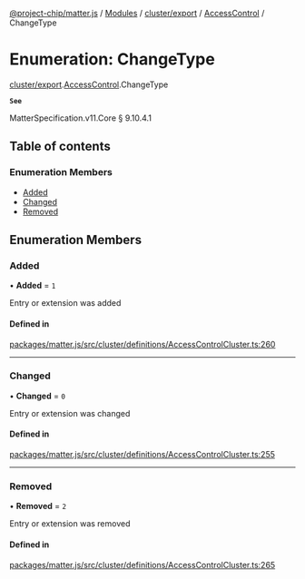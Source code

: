 [@project-chip/matter.js](../README.md) / [Modules](../modules.md) / [cluster/export](../modules/cluster_export.md) / [AccessControl](../modules/cluster_export.AccessControl.md) / ChangeType

# Enumeration: ChangeType

[cluster/export](../modules/cluster_export.md).[AccessControl](../modules/cluster_export.AccessControl.md).ChangeType

**`See`**

MatterSpecification.v11.Core § 9.10.4.1

## Table of contents

### Enumeration Members

- [Added](cluster_export.AccessControl.ChangeType.md#added)
- [Changed](cluster_export.AccessControl.ChangeType.md#changed)
- [Removed](cluster_export.AccessControl.ChangeType.md#removed)

## Enumeration Members

### Added

• **Added** = ``1``

Entry or extension was added

#### Defined in

[packages/matter.js/src/cluster/definitions/AccessControlCluster.ts:260](https://github.com/project-chip/matter.js/blob/558e12c94a201592c28c7bc0743705360b3e5ca6/packages/matter.js/src/cluster/definitions/AccessControlCluster.ts#L260)

___

### Changed

• **Changed** = ``0``

Entry or extension was changed

#### Defined in

[packages/matter.js/src/cluster/definitions/AccessControlCluster.ts:255](https://github.com/project-chip/matter.js/blob/558e12c94a201592c28c7bc0743705360b3e5ca6/packages/matter.js/src/cluster/definitions/AccessControlCluster.ts#L255)

___

### Removed

• **Removed** = ``2``

Entry or extension was removed

#### Defined in

[packages/matter.js/src/cluster/definitions/AccessControlCluster.ts:265](https://github.com/project-chip/matter.js/blob/558e12c94a201592c28c7bc0743705360b3e5ca6/packages/matter.js/src/cluster/definitions/AccessControlCluster.ts#L265)
